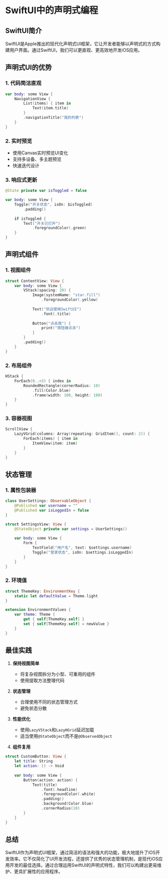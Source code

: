 # SwiftUI中的声明式编程

## SwiftUI简介

SwiftUI是Apple推出的现代化声明式UI框架，它让开发者能够以声明式的方式构建用户界面。通过SwiftUI，我们可以更直观、更高效地开发iOS应用。

## 声明式UI的优势

### 1. 代码简洁直观
```swift
var body: some View {
    NavigationView {
        List(items) { item in
            Text(item.title)
        }
        .navigationTitle("我的列表")
    }
}
```

### 2. 实时预览
- 使用Canvas实时预览UI变化
- 支持多设备、多主题预览
- 快速迭代设计

### 3. 响应式更新
```swift
@State private var isToggled = false

var body: some View {
    Toggle("开关状态", isOn: $isToggled)
        .padding()
    
    if isToggled {
        Text("开关已打开")
            .foregroundColor(.green)
    }
}
```

## 声明式组件

### 1. 视图组件
```swift
struct ContentView: View {
    var body: some View {
        VStack(spacing: 20) {
            Image(systemName: "star.fill")
                .foregroundColor(.yellow)
            
            Text("欢迎使用SwiftUI")
                .font(.title)
            
            Button("点击我") {
                print("按钮被点击")
            }
        }
        .padding()
    }
}
```

### 2. 布局组件
```swift
HStack {
    ForEach(0..<3) { index in
        RoundedRectangle(cornerRadius: 10)
            .fill(Color.blue)
            .frame(width: 100, height: 100)
    }
}
```

### 3. 容器视图
```swift
ScrollView {
    LazyVGrid(columns: Array(repeating: GridItem(), count: 2)) {
        ForEach(items) { item in
            ItemView(item: item)
        }
    }
}
```

## 状态管理

### 1. 属性包装器
```swift
class UserSettings: ObservableObject {
    @Published var username = ""
    @Published var isLoggedIn = false
}

struct SettingsView: View {
    @StateObject private var settings = UserSettings()
    
    var body: some View {
        Form {
            TextField("用户名", text: $settings.username)
            Toggle("登录状态", isOn: $settings.isLoggedIn)
        }
    }
}
```

### 2. 环境值
```swift
struct ThemeKey: EnvironmentKey {
    static let defaultValue = Theme.light
}

extension EnvironmentValues {
    var theme: Theme {
        get { self[ThemeKey.self] }
        set { self[ThemeKey.self] = newValue }
    }
}
```

## 最佳实践

1. **保持视图简单**
   - 将复杂视图拆分为小型、可重用的组件
   - 使用提取方法整理代码

2. **状态管理**
   - 合理使用不同的状态管理方式
   - 避免状态分散

3. **性能优化**
   - 使用`LazyVStack`和`LazyHGrid`延迟加载
   - 适当使用`@StateObject`而不是`@ObservedObject`

4. **组件复用**

```swift
struct CustomButton: View {
    let title: String
    let action: () -> Void
    
    var body: some View {
        Button(action: action) {
            Text(title)
                .font(.headline)
                .foregroundColor(.white)
                .padding()
                .background(Color.blue)
                .cornerRadius(10)
        }
    }
}
```

## 总结

SwiftUI作为声明式UI框架，通过简洁的语法和强大的功能，极大地提升了iOS开发效率。它不仅简化了UI开发流程，还提供了优秀的状态管理机制，是现代iOS应用开发的最佳选择。通过合理运用SwiftUI的声明式特性，我们可以构建出更易维护、更具扩展性的应用程序。